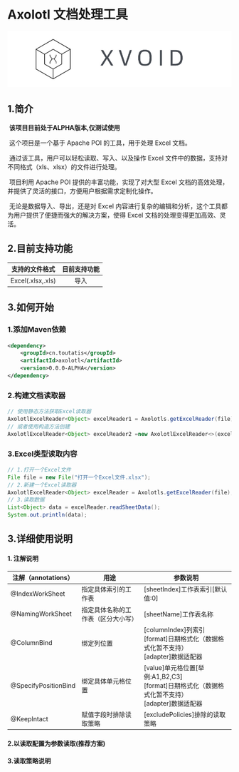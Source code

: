 # Axolotl 文档处理工具

![banner](./README.assets/banner.png)

## 1.简介

​	**该项目目前处于ALPHA版本,仅测试使用**

​	这个项目是一个基于 Apache POI 的工具，用于处理 Excel 文档。

​	通过该工具，用户可以轻松读取、写入、以及操作 Excel  文件中的数据，支持对不同格式（xls、xlsx）的文件进行处理。

​	项目利用 Apache POI 提供的丰富功能，实现了对大型 Excel  文档的高效处理，并提供了灵活的接口，方便用户根据需求定制化操作。

​	无论是数据导入、导出，还是对 Excel  内容进行复杂的编辑和分析，这个工具都为用户提供了便捷而强大的解决方案，使得 Excel 文档的处理变得更加高效、灵活。

## 2.目前支持功能

|  支持的文件格式   | 目前支持功能 |
| :---------------: | :----------: |
| Excel(.xlsx,.xls) |     导入     |

## 3.如何开始

### 1.添加Maven依赖

```xml
<dependency>
    <groupId>cn.toutatis</groupId>
    <artifactId>axolotl</artifactId>
    <version>0.0.0-ALPHA</version>
</dependency>
```

### 2.构建文档读取器

```java
// 使用静态方法获取Excel读取器
AxolotlExcelReader<Object> excelReader1 = Axolotls.getExcelReader(file);
// 或者使用构造方法创建
AxolotlExcelReader<Object> excelReader2 =new AxolotlExcelReader<>(excelFile);
```

### 3.Excel类型读取内容

```java
// 1.打开一个Excel文件
File file = new File("打开一个Excel文件.xlsx");
// 2.新建一个Excel读取器
AxolotlExcelReader<Object> excelReader = Axolotls.getExcelReader(file);
// 3.读取数据
List<Object> data = excelReader.readSheetData();
System.out.println(data);
```

## 3.详细使用说明

#### 1. 注解说明

| 注解（annotations）  | 用途                               | 参数说明                                                     |
| -------------------- | ---------------------------------- | ------------------------------------------------------------ |
| @IndexWorkSheet      | 指定具体索引的工作表               | [sheetIndex]工作表索引[默认值:0]                             |
| @NamingWorkSheet     | 指定具体名称的工作表（区分大小写） | [sheetName]工作表名称                                        |
| @ColumnBind          | 绑定列位置                         | [columnIndex]列索引<br />[format]日期格式化（数据格式化暂不支持）<br />[adapter]数据适配器 |
| @SpecifyPositionBind | 绑定具体单元格位置                 | [value]单元格位置[举例:A1,B2,C3]<br />[format]日期格式化（数据格式化暂不支持）<br />[adapter]数据适配器 |
| @KeepIntact          | 赋值字段时排除读取策略             | [excludePolicies]排除的读取策略                              |

#### 2.以读取配置为参数读取(推荐方案)



#### 3.读取策略说明
